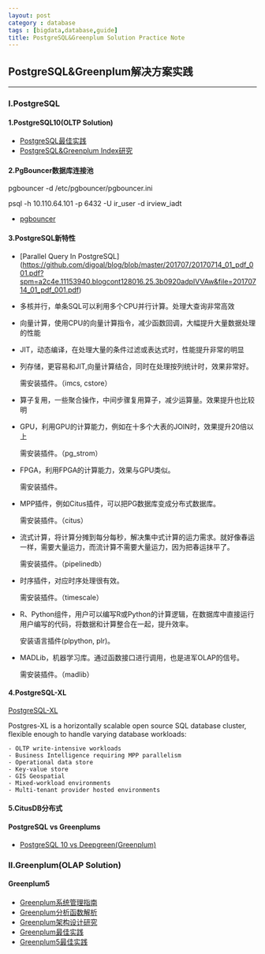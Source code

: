 ```yaml
---
layout: post
category : database
tags : [bigdata,database,guide]
title: PostgreSQL&Greenplum Solution Practice Note
---
```



## PostgreSQL&Greenplum解决方案实践
------------------------------------------------------------

### I.PostgreSQL

#### 1.PostgreSQL10(OLTP Solution)

- [PostgreSQL最佳实践](2017-05-30-postgresql-best-practice-note.md)
- [PostgreSQL&Greenplum Index研究](2017-12-16-postgresql-greenplum-index-note.md)

#### 2.PgBouncer数据库连接池

pgbouncer -d /etc/pgbouncer/pgbouncer.ini

psql -h 10.110.64.101 -p 6432 -U ir_user -d irview_iadt

- [pgbouncer](http://pgbouncer.projects.postgresql.org/doc/config.html)

#### 3.PostgreSQL新特性

- [Parallel Query In PostgreSQL]
(https://github.com/digoal/blog/blob/master/201707/20170714_01_pdf_001.pdf?spm=a2c4e.11153940.blogcont128016.25.3b0920adpIVVAw&file=20170714_01_pdf_001.pdf)
- 多核并行，单条SQL可以利用多个CPU并行计算。处理大查询非常高效
- 向量计算，使用CPU的向量计算指令，减少函数回调，大幅提升大量数据处理的性能
- JIT，动态编译，在处理大量的条件过滤或表达式时，性能提升非常的明显
- 列存储，更容易和JIT,向量计算结合，同时在处理按列统计时，效果非常好。

	需安装插件。（imcs, cstore）

- 算子复用，一些聚合操作，中间步骤复用算子，减少运算量。效果提升也比较明
- GPU，利用GPU的计算能力，例如在十多个大表的JOIN时，效果提升20倍以上

	需安装插件。（pg_strom）

- FPGA，利用FPGA的计算能力，效果与GPU类似。

	需安装插件。

- MPP插件，例如Citus插件，可以把PG数据库变成分布式数据库。

	需安装插件。（citus）

- 流式计算，将计算分摊到每分每秒，解决集中式计算的运力需求。就好像春运一样，需要大量运力，而流计算不需要大量运力，因为把春运抹平了。
	
	需安装插件。（pipelinedb）

- 时序插件，对应时序处理很有效。
	
	需安装插件。（timescale）

- R、Python组件，用户可以编写R或Python的计算逻辑，在数据库中直接运行用户编写的代码，将数据和计算整合在一起，提升效率。
	
	安装语言插件(plpython, plr)。

- MADLib，机器学习库。通过函数接口进行调用，也是进军OLAP的信号。

	需安装插件。（madlib）

#### 4.PostgreSQL-XL

[PostgreSQL-XL](https://www.postgres-xl.org/documentation/intro-whatis-postgres-xl.html) 

Postgres-XL is a horizontally scalable open source SQL database cluster, flexible enough to handle varying database workloads:

	- OLTP write-intensive workloads
	- Business Intelligence requiring MPP parallelism
	- Operational data store
	- Key-value store
	- GIS Geospatial
	- Mixed-workload environments
	- Multi-tenant provider hosted environments

#### 5.CitusDB分布式

#### PostgreSQL vs Greenplums

- [PostgreSQL 10 vs Deepgreen(Greenplum)](https://yq.aliyun.com/articles/128016)


### II.Greenplum(OLAP Solution)

#### Greenplum5

- [Greenplum系统管理指南](2016-04-15-greenplum-system-admin-guide.md)
- [Greenplum分析函数解析](2016-07-30-greenplum-analysis-function.md)
- [Greenplum架构设计研究](2017-02-11-greenplum-arch-design-note.md)
- [Greenplum最佳实践](2017-05-28-greenplum-best-practice-note.md)
- [Greenplum5最佳实践](2017-12-03-greenplum5-best-practice-note.md)


